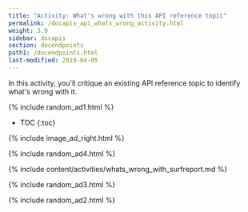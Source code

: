 ```yaml
---
title: "Activity: What's wrong with this API reference topic"
permalink: /docapis_api_whats_wrong_activity.html
weight: 3.9
sidebar: docapis
section: docendpoints
path1: /docendpoints.html
last-modified: 2019-04-05
---
```


In this activity, you'll critique an existing API reference topic to identify what's wrong with it.

{% include random_ad1.html %}

* TOC
{:toc}

{% include image_ad_right.html %}

{% include random_ad4.html %}

{% include content/activities/whats_wrong_with_surfreport.md %}

{% include random_ad3.html %}

{% include random_ad2.html %}
